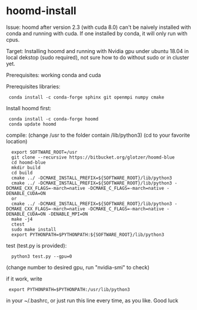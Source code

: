 # hoomd-install
Issue: hoomd after version 2.3 (with cuda 8.0) can't be naively installed with conda and running with cuda. If one installed by conda, it will only run with cpus.

Target: Installing hoomd and running with Nvidia gpu under ubuntu 18.04 in local dekstop (sudo required), not sure how to do without sudo or in cluster yet.

Prerequisites: working conda and cuda

Prerequisites  libraries:
     
     conda install -c conda-forge sphinx git openmpi numpy cmake

Install hoomd first:

     conda install -c conda-forge hoomd
     conda update hoomd
     
compile: 
(change /usr to the folder contain /lib/python3)
(cd to your favorite location)

      export SOFTWARE_ROOT=/usr
      git clone --recursive https://bitbucket.org/glotzer/hoomd-blue
      cd hoomd-blue
      mkdir build
      cd build
      cmake ../ -DCMAKE_INSTALL_PREFIX=${SOFTWARE_ROOT}/lib/python3
      cmake ../ -DCMAKE_INSTALL_PREFIX=${SOFTWARE_ROOT}/lib/python3 -DCMAKE_CXX_FLAGS=-march=native -DCMAKE_C_FLAGS=-march=native -DENABLE_CUDA=ON 
      or 
      cmake ../ -DCMAKE_INSTALL_PREFIX=${SOFTWARE_ROOT}/lib/python3 -DCMAKE_CXX_FLAGS=-march=native -DCMAKE_C_FLAGS=-march=native -DENABLE_CUDA=ON -DENABLE_MPI=ON
      make -j4
      ctest
      sudo make install 
      export PYTHONPATH=$PYTHONPATH:${SOFTWARE_ROOT}/lib/python3
      

test (test.py is provided):

      python3 test.py --gpu=0

(change number to desired gpu, run "nvidia-smi" to check)
     

if it work, write 

     export PYTHONPATH=$PYTHONPATH:/usr/lib/python3
     
in your ~/.bashrc, or just run this line every time, as you like.
Good luck
